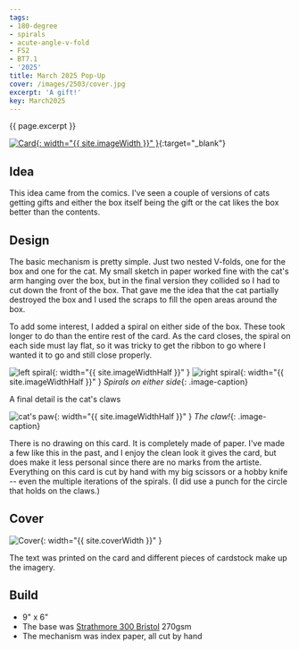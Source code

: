 ```yaml
---
tags:
- 180-degree
- spirals
- acute-angle-v-fold
- FS2
- BT7.1
- '2025'
title: March 2025 Pop-Up
cover: /images/2503/cover.jpg
excerpt: 'A gift!'
key: March2025
---
```

{{ page.excerpt }}

[![Card]({{site.baseurl}}/images/2503/popup.gif){: width="{{ site.imageWidth }}" }](/images/2503/popup.gif "Click to replay in a new tab"){:target="_blank"}

## Idea

This idea came from the comics. I've seen a couple of versions of cats getting gifts and either the box itself being the gift or the cat likes the box better than the contents.

## Design

The basic mechanism is pretty simple. Just two nested V-folds, one for the box and one for the cat. My small sketch in paper worked fine with the cat's arm hanging over the box, but in the final version they collided so I had to cut down the front of the box. That gave me the idea that the cat partially destroyed the box and I used the scraps to fill the open areas around the box.

To add some interest, I added a spiral on either side of the box. These took longer to do than the entire rest of the card. As the card closes, the spiral on each side must lay flat, so it was tricky to get the ribbon to go where I wanted it to go and still close properly.

![left spiral]({{site.baseurl}}/images/2503/left-spiral.jpg){: width="{{ site.imageWidthHalf }}" }
![right spiral]({{site.baseurl}}/images/2503/right-spiral.jpg){: width="{{ site.imageWidthHalf }}" }
_Spirals on either side_{: .image-caption}

A final detail is the cat's claws

![cat's paw]({{site.baseurl}}/images/2503/cats-paw.jpg){: width="{{ site.imageWidthHalf }}" }
_The claw!_{: .image-caption}

There is no drawing on this card. It is completely made of paper. I've made a few like this in the past, and I enjoy the clean look it gives the card, but does make it less personal since there are no marks from the artiste. Everything on this card is cut by hand with my big scissors or a hobby knife -- even the multiple iterations of the spirals. (I did use a punch for the circle that holds on the claws.)

## Cover

![Cover]({{site.baseurl}}{{page.cover}}){: width="{{ site.coverWidth }}" }

The text was printed on the card and different pieces of cardstock make up the imagery.

## Build

- 9" x 6"
- The base was [Strathmore 300 Bristol](/supplies.html#strathmore-300-bristol) 270gsm
- The mechanism was index paper, all cut by hand
